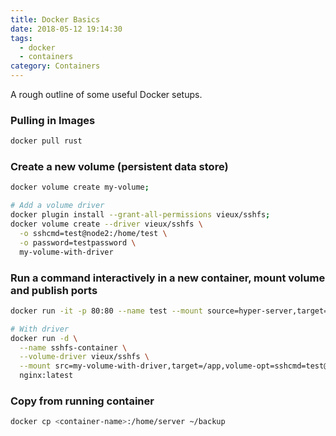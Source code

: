 ```yaml
---
title: Docker Basics
date: 2018-05-12 19:14:30
tags: 
  - docker
  - containers
category: Containers
---
```


A rough outline of some useful Docker setups.

<!--more-->

### Pulling in Images

```bash
docker pull rust
```

### Create a new volume (persistent data store)

```bash
docker volume create my-volume;

# Add a volume driver
docker plugin install --grant-all-permissions vieux/sshfs;
docker volume create --driver vieux/sshfs \
  -o sshcmd=test@node2:/home/test \
  -o password=testpassword \
  my-volume-with-driver
```

### Run a command interactively in a new container, mount volume and publish ports

```bash
docker run -it -p 80:80 --name test --mount source=hyper-server,target=/home server

# With driver
docker run -d \
  --name sshfs-container \
  --volume-driver vieux/sshfs \
  --mount src=my-volume-with-driver,target=/app,volume-opt=sshcmd=test@node2:/home/test,volume-opt=password=testpassword \
  nginx:latest
```

### Copy from running container

```bash
docker cp <container-name>:/home/server ~/backup
```

